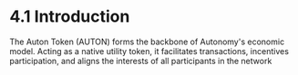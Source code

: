 # 4.1 Introduction

The Auton Token (AUTON) forms the backbone of Autonomy's economic model. Acting as a native utility token, it facilitates transactions, incentives participation, and aligns the interests of all participants in the network
